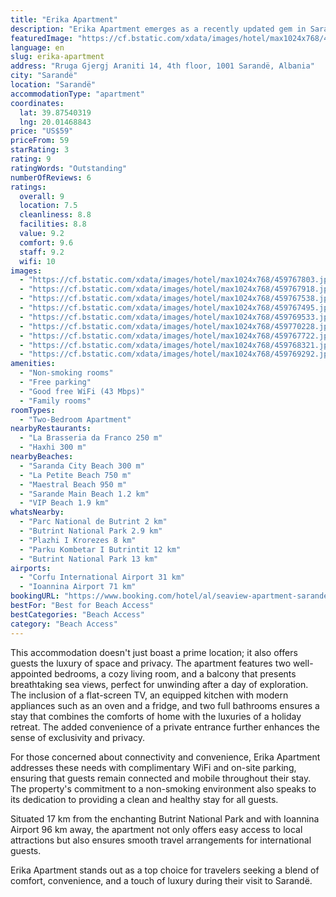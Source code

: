 ```yaml
---
title: "Erika Apartment"
description: "Erika Apartment emerges as a recently updated gem in Sarandë, offering a blend of comfort and convenience for travelers seeking a serene getaway."
featuredImage: "https://cf.bstatic.com/xdata/images/hotel/max1024x768/459767803.jpg?k=1aa03433fab70e0fa86c338e778077b608d4d308558e84c9f6c15e0543e4cb06&o=&hp=1"
language: en
slug: erika-apartment
address: "Rruga Gjergj Araniti 14, 4th floor, 1001 Sarandë, Albania"
city: "Sarandë"
location: "Sarandë"
accommodationType: "apartment"
coordinates:
  lat: 39.87540319
  lng: 20.01468843
price: "US$59"
priceFrom: 59
starRating: 3
rating: 9
ratingWords: "Outstanding"
numberOfReviews: 6
ratings:
  overall: 9
  location: 7.5
  cleanliness: 8.8
  facilities: 8.8
  value: 9.2
  comfort: 9.6
  staff: 9.2
  wifi: 10
images:
  - "https://cf.bstatic.com/xdata/images/hotel/max1024x768/459767803.jpg?k=1aa03433fab70e0fa86c338e778077b608d4d308558e84c9f6c15e0543e4cb06&o=&hp=1"
  - "https://cf.bstatic.com/xdata/images/hotel/max1024x768/459767918.jpg?k=a014a93201eef1dd8dc038cb1c5d1f6e6148817890c14d1a7b93d959614ac9c8&o=&hp=1"
  - "https://cf.bstatic.com/xdata/images/hotel/max1024x768/459767538.jpg?k=1cc475749b707b8fe8f41a8a626855f56a5e4e7bfd689802de8bdc706229364d&o=&hp=1"
  - "https://cf.bstatic.com/xdata/images/hotel/max1024x768/459767495.jpg?k=38ac87b0e559bd223a9a9e4ccf0c96df04a25408579e887372776bd8d6d75b82&o=&hp=1"
  - "https://cf.bstatic.com/xdata/images/hotel/max1024x768/459769533.jpg?k=c77af6f6b666d6f3a71111812586b4fb4386f5a930449796646e356279597566&o=&hp=1"
  - "https://cf.bstatic.com/xdata/images/hotel/max1024x768/459770228.jpg?k=3184274aae5a2f44cc1be270ea0e13c5e4a98c05691151e837ed8d868e05a98f&o=&hp=1"
  - "https://cf.bstatic.com/xdata/images/hotel/max1024x768/459767722.jpg?k=111a6677024e6a14cb3f2f596034fd74ee16a630e47c8e089254e00518c83ed3&o=&hp=1"
  - "https://cf.bstatic.com/xdata/images/hotel/max1024x768/459768321.jpg?k=841ab4d9d2666b8fd2252a98682d6f7243a608321c808b58747f8520c2c4814f&o=&hp=1"
  - "https://cf.bstatic.com/xdata/images/hotel/max1024x768/459769292.jpg?k=e2e41ff74b2ea72a22ab390b35e8da2945325b6d689697d8f868f91f22514ac7&o=&hp=1"
amenities:
  - "Non-smoking rooms"
  - "Free parking"
  - "Good free WiFi (43 Mbps)"
  - "Family rooms"
roomTypes:
  - "Two-Bedroom Apartment"
nearbyRestaurants:
  - "La Brasseria da Franco 250 m"
  - "Haxhi 300 m"
nearbyBeaches:
  - "Saranda City Beach 300 m"
  - "La Petite Beach 750 m"
  - "Maestral Beach 950 m"
  - "Sarande Main Beach 1.2 km"
  - "VIP Beach 1.9 km"
whatsNearby:
  - "Parc National de Butrint 2 km"
  - "Butrint National Park 2.9 km"
  - "Plazhi I Krorezes 8 km"
  - "Parku Kombetar I Butrintit 12 km"
  - "Butrint National Park 13 km"
airports:
  - "Corfu International Airport 31 km"
  - "Ioannina Airport 71 km"
bookingURL: "https://www.booking.com/hotel/al/seaview-apartment-sarande3.en-gb.html?aid=8035640"
bestFor: "Best for Beach Access"
bestCategories: "Beach Access"
category: "Beach Access"
---
```


This accommodation doesn't just boast a prime location; it also offers guests the luxury of space and privacy. The apartment features two well-appointed bedrooms, a cozy living room, and a balcony that presents breathtaking sea views, perfect for unwinding after a day of exploration. The inclusion of a flat-screen TV, an equipped kitchen with modern appliances such as an oven and a fridge, and two full bathrooms ensures a stay that combines the comforts of home with the luxuries of a holiday retreat. The added convenience of a private entrance further enhances the sense of exclusivity and privacy.

For those concerned about connectivity and convenience, Erika Apartment addresses these needs with complimentary WiFi and on-site parking, ensuring that guests remain connected and mobile throughout their stay. The property's commitment to a non-smoking environment also speaks to its dedication to providing a clean and healthy stay for all guests.

Situated 17 km from the enchanting Butrint National Park and with Ioannina Airport 96 km away, the apartment not only offers easy access to local attractions but also ensures smooth travel arrangements for international guests.

Erika Apartment stands out as a top choice for travelers seeking a blend of comfort, convenience, and a touch of luxury during their visit to Sarandë.